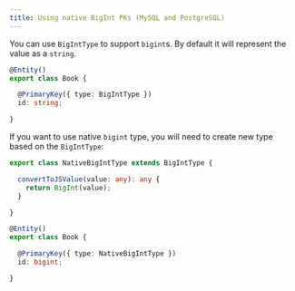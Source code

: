 ```yaml
---
title: Using native BigInt PKs (MySQL and PostgreSQL)
---
```


You can use `BigIntType` to support `bigint`s. By default it will represent the value as a `string`.

```typescript
@Entity()
export class Book {

  @PrimaryKey({ type: BigIntType })
  id: string;

}
```

If you want to use native `bigint` type, you will need to create new type based on the `BigIntType`:

```typescript
export class NativeBigIntType extends BigIntType {

  convertToJSValue(value: any): any {
    return BigInt(value);
  }

}

@Entity()
export class Book {

  @PrimaryKey({ type: NativeBigIntType })
  id: bigint;

}
```
